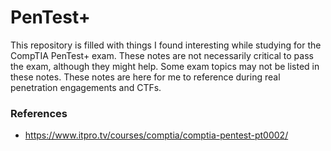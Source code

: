 # PenTest+

This repository is filled with things I found interesting while studying for the CompTIA PenTest+ exam. These notes are not necessarily critical to pass the exam, although they might help. Some exam topics may not be listed in these notes. These notes are here for me to reference during real penetration engagements and CTFs.

### References
* https://www.itpro.tv/courses/comptia/comptia-pentest-pt0002/
